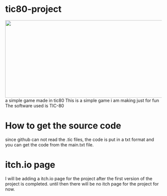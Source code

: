 # tic80-project
<img src="screenshots/1.png" width="650px" height="250px"/>
a simple game made in tic80
This is a simple game i am making just for fun
The software used is TIC-80
<h1>How to get the source code</h1>
since github can not read the .tic files, the code is put in a txt format and you can get the code from the main.txt file. 


<h1>itch.io page</h1>
I will be adding a itch.io page for the project after the first version of the project is completed.
until then there will be no itch page for the project for now.